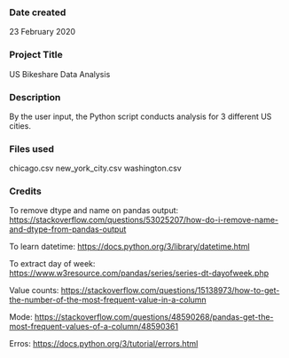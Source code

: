 ### Date created
23 February 2020

### Project Title
US Bikeshare Data Analysis

### Description
By the user input, the Python script conducts analysis for 3 different US cities.

### Files used
chicago.csv
new_york_city.csv
washington.csv

### Credits
To remove dtype and name on pandas output:
https://stackoverflow.com/questions/53025207/how-do-i-remove-name-and-dtype-from-pandas-output

To learn datetime:
https://docs.python.org/3/library/datetime.html

To extract day of week:
https://www.w3resource.com/pandas/series/series-dt-dayofweek.php

Value counts:
https://stackoverflow.com/questions/15138973/how-to-get-the-number-of-the-most-frequent-value-in-a-column

Mode:
https://stackoverflow.com/questions/48590268/pandas-get-the-most-frequent-values-of-a-column/48590361

Erros:
https://docs.python.org/3/tutorial/errors.html
